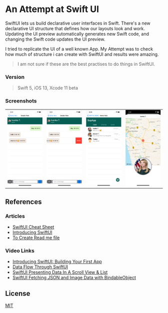 # An Attempt at Swift UI

SwiftUI lets us build declarative user interfaces in Swift. There's a new declarative UI structure that defines how our layouts look and work. Updating the UI preview automatically generates new Swift code, and changing the Swift code updates the UI preview.

I tried to replicate the UI of a well known App. My Attempt was to check how much of structure i can create with SwiftUI and results were amazing.

>I am not sure if these are the best practises to do things in SwiftUI.

### Version
> Swift 5, iOS 13, Xcode 11 beta

### Screenshots
<table>
    <tr>
        <td>
            <img src = "Screenshots\WAChatList.png" width = 200 alt = "Chatlist">
        </td>
        <td>
            <img src = "Screenshots\WAChatListDelete.png" width = 200 alt = "Chat list Delete">
        </td>
        <td>
            <img src = "Screenshots\WAHome.png" width = 200 alt = "Home">
        </td>
        <td>
            <img src = "Screenshots\WAUserDetail.png" width = 200 alt = "user detail">
        </td>
    </tr>
</table>

## References
### Articles
- [SwiftUI Cheat Sheet](https://github.com/SimpleBoilerplates/SwiftUI-Cheat-Sheet)
- [Introducing SwiftUI](https://developer.apple.com/tutorials/swiftui)
- [To Create Read me file](https://www.makeareadme.com/)

### Video Links
- [Introducing SwiftUI: Building Your First App](https://developer.apple.com/videos/play/wwdc2019/204/)
- [Data Flow Through SwiftUI](https://developer.apple.com/videos/play/wwdc2019/226/)
- [SwiftUI Presenting Data In A Scroll View & List](https://www.youtube.com/watch?v=wjqDQ3X5Vos)
- [SwiftUI Fetching JSON and Image Data with BindableObject](https://www.youtube.com/watch?v=xT4wGOc2jd4)

## License
[MIT](https://choosealicense.com/licenses/mit/)
